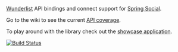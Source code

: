[Wunderlist](wunderlist.com) API bindings and connect support for [Spring Social](http://projects.spring.io/spring-social/).

Go to the wiki to see the current [API coverage](https://github.com/techdev-solutions/spring-social-wunderlist/wiki/API-Coverage).

To play around with the library check out the [showcase application](https://github.com/techdev-solutions/spring-social-wunderlist-showcase).

[![Build Status](https://secure.travis-ci.org/techdev-solutions/spring-social-wunderlist.png?branch=master)](https://travis-ci.org/techdev-solutions/spring-social-wunderlist)

